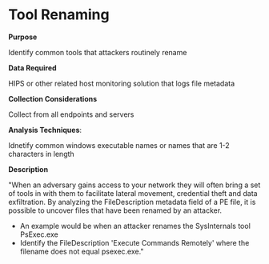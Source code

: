 # Tool Renaming

**Purpose**

Identify common tools that attackers routinely rename

**Data Required**

HIPS or other related host monitoring solution that logs file metadata

**Collection Considerations**

Collect from all endpoints and servers

**Analysis Techniques**: 

Idnetify common windows executable names or names that are 1-2 characters in length

**Description**

"When an adversary gains access to your network they will often bring a set of tools in with them to facilitate lateral movement, credential theft and data exfiltration.  By analyzing the FileDescription metadata field of a PE file, it is possible to uncover files that have been renamed by an attacker.

* An example would be when an attacker renames the SysInternals tool PsExec.exe
* Identify the FileDescription 'Execute Commands Remotely' where the filename does not equal psexec.exe."
